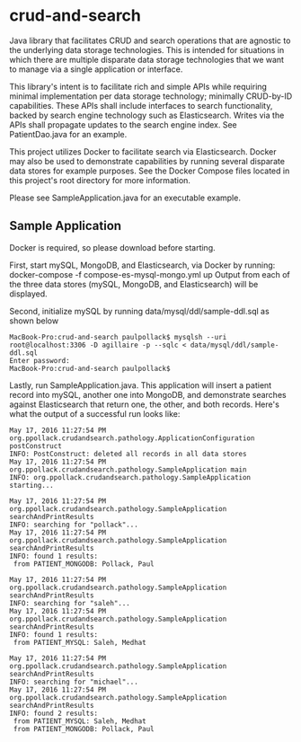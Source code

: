 # crud-and-search
Java library that facilitates CRUD and search operations that are agnostic to the underlying data
storage technologies.  This is intended for situations in which there are multiple disparate
data storage technologies that we want to manage via a single application or interface.

This library's intent is to facilitate rich and simple APIs while requiring minimal implementation
per data storage technology; minimally CRUD-by-ID capabilities.
These APIs shall include interfaces to search functionality, backed by search engine technology
such as Elasticsearch.  Writes via the APIs shall propagate updates to the search engine index.
See PatientDao.java for an example.

This project utilizes Docker to facilitate search via Elasticsearch.  Docker may also be used to
demonstrate capabilities by running several disparate data stores for example purposes.
See the Docker Compose files located in this project's root directory for more information.

Please see SampleApplication.java for an executable example.


## Sample Application

Docker is required, so please download before starting.

First, start mySQL, MongoDB, and Elasticsearch, via Docker by running: docker-compose -f compose-es-mysql-mongo.yml up
Output from each of the three data stores (mySQL, MongoDB, and Elasticsearch) will be displayed.

Second, initialize mySQL by running data/mysql/ddl/sample-ddl.sql as shown below
```
MacBook-Pro:crud-and-search paulpollack$ mysqlsh --uri root@localhost:3306 -D agillaire -p --sqlc < data/mysql/ddl/sample-ddl.sql
Enter password:
MacBook-Pro:crud-and-search paulpollack$
```

Lastly, run SampleApplication.java.
This application will insert a patient record into mySQL, another one into MongoDB, and demonstrate
searches against Elasticsearch that return one, the other, and both records.  Here's what the
output of a successful run looks like:
```
May 17, 2016 11:27:54 PM org.ppollack.crudandsearch.pathology.ApplicationConfiguration postConstruct
INFO: PostConstruct: deleted all records in all data stores
May 17, 2016 11:27:54 PM org.ppollack.crudandsearch.pathology.SampleApplication main
INFO: org.ppollack.crudandsearch.pathology.SampleApplication starting...

May 17, 2016 11:27:54 PM org.ppollack.crudandsearch.pathology.SampleApplication searchAndPrintResults
INFO: searching for "pollack"...
May 17, 2016 11:27:54 PM org.ppollack.crudandsearch.pathology.SampleApplication searchAndPrintResults
INFO: found 1 results:
 from PATIENT_MONGODB: Pollack, Paul

May 17, 2016 11:27:54 PM org.ppollack.crudandsearch.pathology.SampleApplication searchAndPrintResults
INFO: searching for "saleh"...
May 17, 2016 11:27:54 PM org.ppollack.crudandsearch.pathology.SampleApplication searchAndPrintResults
INFO: found 1 results:
 from PATIENT_MYSQL: Saleh, Medhat

May 17, 2016 11:27:54 PM org.ppollack.crudandsearch.pathology.SampleApplication searchAndPrintResults
INFO: searching for "michael"...
May 17, 2016 11:27:54 PM org.ppollack.crudandsearch.pathology.SampleApplication searchAndPrintResults
INFO: found 2 results:
 from PATIENT_MYSQL: Saleh, Medhat
 from PATIENT_MONGODB: Pollack, Paul
```



